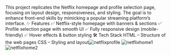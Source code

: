 This project replicates the Netflix homepage and profile selection page, focusing on layout design, responsiveness, and styling. The goal is to enhance front-end skills by mimicking a popular streaming platform’s interface.
✨ Features
✅ Netflix-style homepage with banners & sections
✅ Profile selection page with smooth UI
✅ Fully responsive design (mobile-friendly)
✅ Hover effects & button styling
🛠️ Tech Stack
HTML – Structure of the web pages
CSS – Styling and layout![netflixprofile](https://github.com/user-attachments/assets/0e7827ef-fca8-42b7-b8fd-88d1a185a552)
![netflixhome1](https://github.com/user-attachments/assets/a2cdf7a8-474d-4fa5-9dfb-72487f370742)
![netflixhome2](https://github.com/user-attachments/assets/8ad57083-63b5-449d-9469-c3b172e63d38)

